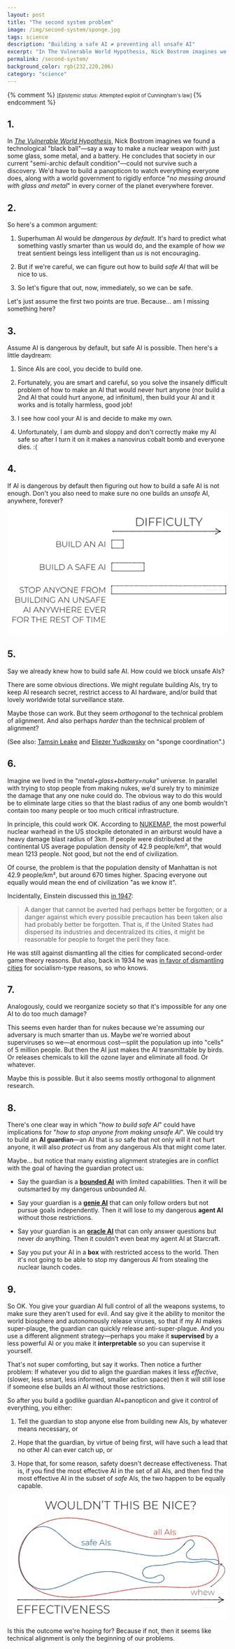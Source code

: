 ```yaml
---
layout: post
title: "The second system problem"
image: /img/second-system/sponge.jpg
tags: science
description: "Building a safe AI ≠ preventing all unsafe AI"
excerpt: "In The Vulnerable World Hypothesis, Nick Bostrom imagines we found a technological \"black ball\"—say a way to make a nuclear weapon with just some glass, some metal, and a battery. He concludes that society in our current \"semi-archic default condition\"—could not survive such a discovery. We'd have to build a panopticon to watch everything everyone does, along with a world government to rigidly enforce \"no messing around with glass and metal\" in every corner of the planet everywhere forever."
permalink: /second-system/
background_color: rgb(232,220,206)
category: "science"
---
```


{% comment %}
<span style="font-size:80%">
[<em>Epistemic status</em>: Attempted exploit of Cunningham's law]
</span>
{% endcomment %}

## 1.

In [*The Vulnerable World Hypothesis*](https://nickbostrom.com/papers/vulnerable.pdf), Nick Bostrom imagines we found a technological "black ball"—say a way to make a nuclear weapon with just some glass, some metal, and a battery. He concludes that society in our current "semi-archic default condition"—could not survive such a discovery. We'd have to build a panopticon to watch everything everyone does, along with a world government to rigidly enforce "*no messing around with glass and metal*" in every corner of the planet everywhere forever.

## 2.

So here's a common argument:

1. Superhuman AI would be *dangerous by default*. It's hard to predict what something vastly smarter than us would do, and the example of how *we* treat sentient beings less intelligent than *us* is not encouraging.
  
2. But if we're careful, we can figure out how to build *safe AI* that will be nice to us.
  
3. So let's figure that out, now, immediately, so we can be safe.

Let's just assume the first two points are true. Because... am I missing something here?

## 3.

Assume AI is dangerous by default, but safe AI is possible. Then here's a little daydream:

1. Since AIs are cool, you decide to build one.
  
2. Fortunately, you are smart and careful, so you solve the insanely difficult problem of how to make an AI that would never hurt anyone (nor build a 2nd AI that could hurt anyone, ad infinitum), then build your AI and it works and is totally harmless, good job!
  
3. I see how cool your AI is and decide to make my own.
  
4. Unfortunately, I am dumb and sloppy and don't correctly make my AI safe so after I turn it on it makes a nanovirus cobalt bomb and everyone dies. :(
  

## 4.

If AI is dangerous by default then figuring out how to build a safe AI is not enough. Don't you also need to make sure no one builds an *unsafe* AI, anywhere, forever?

![building a safe AI is easier than stopping anyone from building an unsafe AI anywhere ever for the rest of time](/img/second-system/hardness2.svg)

## 5.

Say we already knew how to build safe AI. How could we block unsafe AIs?

There are some obvious directions. We might regulate building AIs, try to keep AI research secret, restrict access to AI hardware, and/or build that lovely worldwide total surveillance state.

Maybe those can work. But they seem *orthogonal* to the technical problem of alignment. And also perhaps *harder* than the technical problem of alignment?

(See also: [Tamsin Leake](https://www.lesswrong.com/posts/bG7yKSRWBaMou7t93/my-current-outlook-on-ai-risk-mitigation#sponge_coordination) and [Eliezer Yudkowsky](https://www.lesswrong.com/posts/uMQ3cqWDPHhjtiesc/agi-ruin-a-list-of-lethalities/#:~:text=Building,actor) on "sponge coordination".)

## 6.

Imagine we lived in the "*metal+glass+battery=nuke*" universe. In parallel with trying to stop people from making nukes, we'd surely try to minimize the damage that any one nuke could do. The obvious way to do this would be to eliminate large cities so that the blast radius of any one bomb wouldn't contain too many people or too much critical infrastructure.

In principle, this could work OK. According to [NUKEMAP](https://nuclearsecrecy.com/nukemap/), the most powerful nuclear warhead in the US stockpile detonated in an airburst would have a heavy damage blast radius of 3km. If people were distributed at the continental US average population density of 42.9 people/km², that would mean 1213 people. Not good, but not the end of civilization.

Of course, the problem is that the population density of Manhattan is not 42.9 people/km², but around 670 times higher. Spacing everyone out equally would mean the end of civilization "as we know it".

Incidentally, Einstein discussed this [in 1947](https://www.theatlantic.com/magazine/archive/1947/11/atomic-war-or-peace/305443/):

> A danger that cannot be averted had perhaps better be forgotten; or a danger against which every possible precaution has been taken also had probably better be forgotten. That is, if the United States had dispersed its industries and decentralized its cities, it might be reasonable for people to forget the peril they face.

He was still against dismantling all the cities for complicated second-order game theory reasons. But also, back in 1934 he was [in favor of dismantling cities](https://cooperative-individualism.org/einstein-albert_the-world-as-i-see-it.pdf#page=53) for socialism-type reasons, so who knows.

## 7.

Analogously, could we reorganize society so that it's impossible for any one AI to do too much damage?

This seems even harder than for nukes because we're assuming our adversary is much smarter than us. Maybe we're worried about superviruses so we—at enormous cost—split the population up into "cells" of 5 million people. But then the AI just makes the AI transmittable by birds. Or releases chemicals to kill the ozone layer and eliminate all food. Or whatever.

Maybe this is possible. But it also seems mostly orthogonal to alignment research.

## 8.

There's one clear way in which "*how to build safe AI*" could have implications for "*how to stop anyone from making unsafe AI*". We could try to build an **AI guardian**—an AI that is *so* safe that not only will it not hurt anyone, it will also *protect* us from any dangerous AIs that might come later.

Maybe... but notice that many existing alignment strategies are in conflict with the goal of having the guardian protect us:

- Say the guardian is a [**bounded AI**](https://www.lesswrong.com/posts/ngEvKav9w57XrGQnb/cognitive-emulation-a-naive-ai-safety-proposal) with limited capabilities. Then it will be outsmarted by my dangerous unbounded AI.
  
- Say your guardian is a [**genie AI**](https://astralcodexten.substack.com/p/janus-simulators) that can only follow orders but not pursue goals independently. Then it will lose to my dangerous **agent AI** without those restrictions.
  
- Say your guardian is an [**oracle AI**](https://astralcodexten.substack.com/p/janus-simulators) that can only answer questions but never *do* anything. Then it couldn't even beat my agent AI at Starcraft.
  
- Say you put your AI in a **box** with restricted access to the world. Then it's not going to be able to stop my dangerous AI from stealing the nuclear launch codes.
  

## 9.

So OK. You give your guardian AI full control of all the weapons systems, to make sure they aren't used for evil. And say give it the ability to monitor the world biosphere and autonomously release viruses, so that if my AI makes super-plauge, the guardian can quickly release anti-super-plague. And you use a different alignment strategy—perhaps you make it **supervised** by a less powerful AI or you make it **interpretable** so you can supervise it yourself.

That's not super comforting, but say it works. Then notice a further problem: If whatever you did to align the guardian makes it less *effective*, (slower, less smart, less informed, smaller action space) then it will still lose if someone else builds an AI without those restrictions.

So after you build a godlike guardian AI+panopticon and give it control of everything, you either:

1. Tell the guardian to stop anyone else from building new AIs, by whatever means necessary, or
  
2. Hope that the guardian, by virtue of being first, will have such a lead that no other AI can ever catch up, or
  
3. Hope that, for some reason, safety doesn't decrease effectiveness. That is, if you find the most effective AI in the set of all AIs, and then find the most effective AI in the subset of *safe* AIs, the two happen to be equally capable.
  

![max effective safe AI = max effective all AI](/img/second-system/whew2.svg)

Is this the outcome we're hoping for? Because if not, then it seems like technical alignment is only the beginning of our problems.